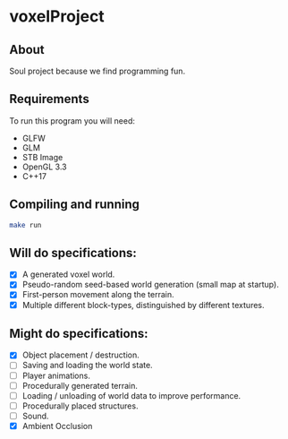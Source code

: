 # voxelProject

## About
Soul project because we find programming fun.

## Requirements
To run this program you will need:
- GLFW
- GLM
- STB Image
- OpenGL 3.3
- C++17

## Compiling and running
```bash
make run
```

## Will do specifications:
- [x] A generated voxel world.
- [x] Pseudo-random seed-based world generation (small map at startup).
- [x] First-person movement along the terrain.
- [x] Multiple different block-types, distinguished by different textures.

## Might do specifications:
- [x] Object placement / destruction.
- [ ] Saving and loading the world state.
- [ ] Player animations.
- [ ] Procedurally generated terrain.
- [ ] Loading / unloading of world data to improve performance.
- [ ] Procedurally placed structures.
- [ ] Sound.
- [x] Ambient Occlusion
